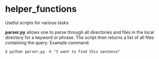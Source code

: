 # helper_functions
Useful scripts for various tasks

**parser.py** allows one to parse through all directories and files in the local directory for a keyword or phrase. The script then returns a list of all files containing the query. Example command:

```shell
$ python parser.py -k "I want to find this sentence"
```
